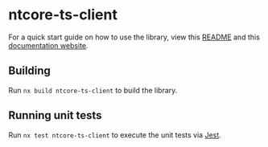 # ntcore-ts-client

For a quick start guide on how to use the library, view this [README](https://github.com/Chris2fourlaw/ntcore-ts-client/blob/main/README.md) and this [documentation website](https://ntcore.chrislawson.dev).

## Building

Run `nx build ntcore-ts-client` to build the library.

## Running unit tests

Run `nx test ntcore-ts-client` to execute the unit tests via [Jest](https://jestjs.io).
